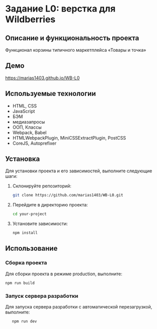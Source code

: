 # Задание L0: верстка для Wildberries

## Описание и функциональность проекта

Функционал корзины типичного маркетплейса «Товары и точка»

## Демо
https://marias1403.github.io/WB-L0

## Используемые технологии

* HTML, CSS
* JavaScript
* БЭМ
* медиазапросы
* ООП, Классы
* Webpack, Babel
* HTMLWebpackPlugin, MiniCSSExtractPlugin, PostCSS
* CoreJS, Autoprefixer

## Установка
Для установки проекта и его зависимостей, выполните следующие шаги:
1. Склонируйте репозиторий:
   ```bash
   git clone https://github.com/marias1403/WB-L0.git
2. Перейдите в директорию проекта:
   ```bash
   cd your-project
3. Установите зависимости:
   ```bash
   npm install

## Использование
### Сборка проекта
Для сборки проекта в режиме production, выполните:
   ```bash
   npm run build
   ```
### Запуск сервера разработки
Для запуска сервера разработки с автоматической перезагрузкой, выполните:
```bash
   npm run dev
   ```
